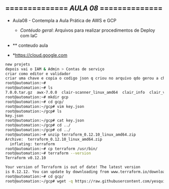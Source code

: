 ============== *AULA 08* ==============
---------------------------------------

* Aula08 - Contempla a Aula Prática de AWS e GCP
  - *Contéudo geral*: Arquivos para realizar procedimentos de Deploy com IaC

* ** conteudo aula
- *https://cloud.google.com
```bash
new projets
depois vai o IAM & Admin > Contas de serviço 
criar como editor e validador
criar uma chave e copia o codigo json q criou no arquivo qdo gerou a chave
root@automation:~#
root@automation:~# ls
7.0.0.tar.gz  awx-7.0.0  clair-scanner_linux_amd64  clair_info  clair_vulns  terraform_0.12.10_linux_amd64.zip
root@automation:~# mkdir gcp
root@automation:~# cd gcp/
root@automation:~/gcp# vim key.json
root@automation:~/gcp# ls
key.json
root@automation:~/gcp# cat key.json
root@automation:~/gcp# cd ../
root@automation:~/gcp# cd ../
root@automation:~# unzip terraform_0.12.10_linux_amd64.zip
Archive:  terraform_0.12.10_linux_amd64.zip
  inflating: terraform
root@automation:~# cp terraform /usr/bin/
root@automation:~# terraform --version
Terraform v0.12.10

Your version of Terraform is out of date! The latest version
is 0.12.12. You can update by downloading from www.terraform.io/downloads.html
root@automation:~# cd gcp/
root@automation:~/gcp# wget -q https://raw.githubusercontent.com/yesquines/DevSecOps/Aula08/Cloud/provider.tf

```
